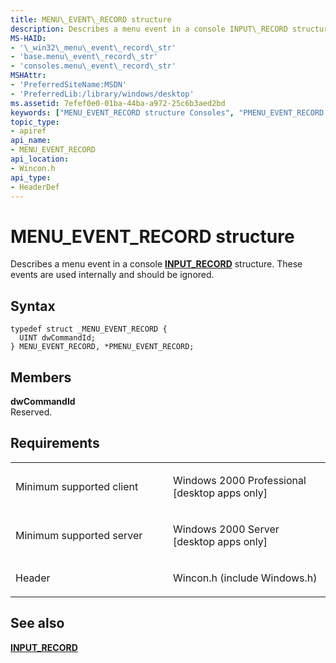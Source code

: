 ```yaml
---
title: MENU\_EVENT\_RECORD structure
description: Describes a menu event in a console INPUT\_RECORD structure. These events are used internally and should be ignored.
MS-HAID:
- '\_win32\_menu\_event\_record\_str'
- 'base.menu\_event\_record\_str'
- 'consoles.menu\_event\_record\_str'
MSHAttr:
- 'PreferredSiteName:MSDN'
- 'PreferredLib:/library/windows/desktop'
ms.assetid: 7efef0e0-01ba-44ba-a972-25c6b3aed2bd
keywords: ["MENU_EVENT_RECORD structure Consoles", "PMENU_EVENT_RECORD structure pointer Consoles"]
topic_type:
- apiref
api_name:
- MENU_EVENT_RECORD
api_location:
- Wincon.h
api_type:
- HeaderDef
---
```


# MENU\_EVENT\_RECORD structure


Describes a menu event in a console [**INPUT\_RECORD**](input-record-str.md) structure. These events are used internally and should be ignored.

Syntax
------

```ManagedCPlusPlus
typedef struct _MENU_EVENT_RECORD {
  UINT dwCommandId;
} MENU_EVENT_RECORD, *PMENU_EVENT_RECORD;
```

Members
-------

**dwCommandId**  
Reserved.

Requirements
------------

<table>
<colgroup>
<col width="50%" />
<col width="50%" />
</colgroup>
<tbody>
<tr class="odd">
<td><p>Minimum supported client</p></td>
<td><p>Windows 2000 Professional [desktop apps only]</p></td>
</tr>
<tr class="even">
<td><p>Minimum supported server</p></td>
<td><p>Windows 2000 Server [desktop apps only]</p></td>
</tr>
<tr class="odd">
<td><p>Header</p></td>
<td>Wincon.h (include Windows.h)</td>
</tr>
</tbody>
</table>

## See also


[**INPUT\_RECORD**](input-record-str.md)

 

 




